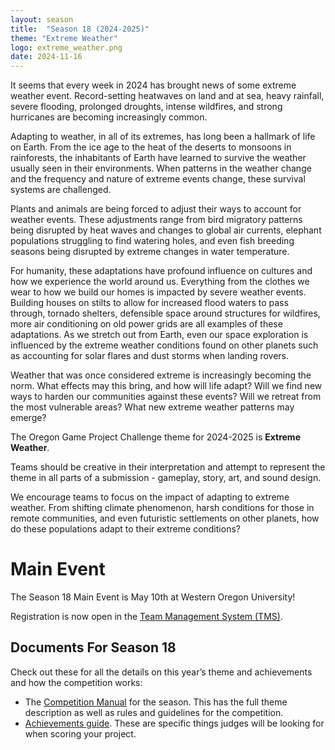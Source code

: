 ```yaml
---
layout: season
title:  "Season 18 (2024-2025)"
theme: "Extreme Weather"
logo: extreme_weather.png
date: 2024-11-16
---
```


It seems that every week in 2024 has brought news of some extreme weather event. Record-setting heatwaves on land and at sea, heavy rainfall, severe flooding, prolonged droughts, intense wildfires, and strong hurricanes are becoming increasingly common.

Adapting to weather, in all of its extremes, has long been a hallmark of life on Earth. From the ice age to the heat of the deserts to monsoons in rainforests, the inhabitants of Earth have learned to survive the weather usually seen in their environments. When patterns in the weather change and the frequency and nature of extreme events change, these survival systems are challenged.

Plants and animals are being forced to adjust their ways to account for weather events. These adjustments range from bird migratory patterns being disrupted by heat waves and changes to global air currents, elephant populations struggling to find watering holes, and even fish breeding seasons being disrupted by extreme changes in water temperature.

For humanity, these adaptations have profound influence on cultures and how we experience the world around us. Everything from the clothes we wear to how we build our homes is impacted by severe weather events. Building houses on stilts to allow for increased flood waters to pass through, tornado shelters, defensible space around structures for wildfires, more air conditioning on old power grids are all examples of these adaptations. As we stretch out from Earth, even our space exploration is influenced by the extreme weather conditions found on other planets such as accounting for solar flares and dust storms when landing rovers.

Weather that was once considered extreme is increasingly becoming the norm. What effects may this bring, and how will life adapt? Will we find new ways to harden our communities against these events? Will we retreat from the most vulnerable areas? What new extreme weather patterns may emerge?

The Oregon Game Project Challenge theme for 2024-2025 is **Extreme Weather**.

Teams should be creative in their interpretation and attempt to represent the theme in all parts of a submission - gameplay, story, art, and sound design.

We encourage teams to focus on the impact of adapting to extreme weather. From shifting climate phenomenon, harsh conditions for those in remote communities, and even futuristic settlements on other planets, how do these populations adapt to their extreme conditions?

# Main Event

The Season 18 Main Event is May 10th at Western Oregon University!

Registration is now open in the [Team Management System (TMS)](https://tms.ogpc.info/).

## Documents For Season 18

Check out these for all the details on this year’s theme and achievements and how the competition works:

* The [Competition Manual](https://docs.google.com/document/d/1V7z_7HlAZGuA9OiTbUsXLKCI-WPI3Vz6ZEQzq29mwy0/) for the season.
  This has the full theme description as well as rules and guidelines for the competition.
* [Achievements guide](https://docs.google.com/document/d/1noxeGvCQHZ84WFZQuvIaFOtKpsTG3SKmAq313A8pc38/). These
  are specific things judges will be looking for when scoring your project.
